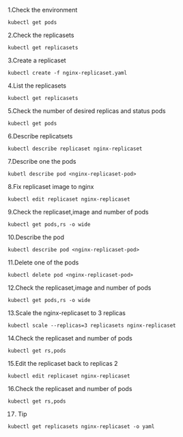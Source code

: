 1.Check the environment
```
kubectl get pods
```

2.Check the replicasets
```
kubectl get replicasets
```

3.Create a replicaset
```
kubectl create -f nginx-replicaset.yaml
```

4.List the replicasets
```
kubectl get replicasets
```

5.Check the number of desired replicas and status pods
```
kubectl get pods
```

6.Describe replicatsets
```
kubectl describe replicaset nginx-replicaset
```

7.Describe one the pods
```
kubetl describe pod <nginx-replicaset-pod>
```

8.Fix replicaset image to nginx
```
kubectl edit replicaset nginx-replicaset
```

9.Check the replicaset,image and number of pods
```
kubectl get pods,rs -o wide
```

10.Describe the pod
```
kubectl describe pod <nginx-replicaset-pod>
``` 

11.Delete one of the pods
```
kubectl delete pod <nginx-replicaset-pod>
```

12.Check the replicaset,image and number of pods
```
kubectl get pods,rs -o wide
```

13.Scale the nginx-replicaset to 3 replicas
```
kubectl scale --replicas=3 replicasets nginx-replicaset
```

14.Check the replicaset and number of pods
```
kubectl get rs,pods
```

15.Edit the replicaset back to replicas 2
```
kubectl edit replicaset nginx-replicaset
```

16.Check the replicaset and number of pods
```
kubectl get rs,pods
```

17. Tip
```
kubectl get replicasets nginx-replicaset -o yaml
```